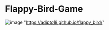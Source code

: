 # Flappy-Bird-Game
![image](https://user-images.githubusercontent.com/62868878/100518734-71081d00-31b9-11eb-89a9-4b909b2d8c7d.png)
"https://adipto18.github.io/flappy_bird/"
